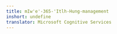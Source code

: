 ```yaml
---
title: mIw'e'-365-'Itlh-Hung-management
inshort: undefine
translator: Microsoft Cognitive Services
---
```




